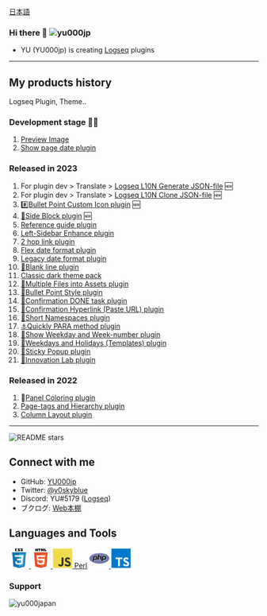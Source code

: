 [日本語](README.ja.md)

### Hi there 👋 <img src="https://komarev.com/ghpvc/?username=yu000jp&label=Profile%20views&color=0e75b6&style=flat" alt="yu000jp" />

- YU (YU000jp) is creating [Logseq](https://github.com/logseq) plugins

---

## My products history

Logseq Plugin, Theme..

### Development stage 🚧🦺

1. [Preview Image](https://github.com/YU000jp/logseq-plugin-preview-image)
1. [Show page date plugin](https://github.com/YU000jp/logseq-plugin-show-page-date)

### Released in 2023

1. For plugin dev > Translate > [Logseq L10N Generate JSON-file](https://github.com/YU000jp/logseq-l10n-generate-json) 🆕
1. For plugin dev > Translate > [Logseq L10N Clone JSON-file](https://github.com/YU000jp/logseq-l10n-clone-json) 🆕
1. [#️⃣Bullet Point Custom Icon plugin](https://github.com/YU000jp/logseq-plugin-bullet-point-custom-icon) 🆕
1. [🥦Side Block plugin](https://github.com/YU000jp/logseq-plugin-side-block) 🆕
1. [Reference guide plugin](https://github.com/YU000jp/logseq-plugin-reference-guide)
1. [Left-Sidebar Enhance plugin](https://github.com/YU000jp/logseq-plugin-left-sidebar-enhance)
1. [2 hop link plugin](https://github.com/YU000jp/logseq-plugin-two-hop-link)
1. [Flex date format plugin](https://github.com/YU000jp/logseq-plugin-flex-date-format)
1. [Legacy date format plugin](https://github.com/YU000jp/logseq-plugin-legacy-date-format)
1. [🦢Blank line plugin](https://github.com/YU000jp/logseq-plugin-blank-line)
1. [Classic dark theme pack](https://github.com/YU000jp/logseq-theme-classic-dark-theme-pack)
1. [📂Multiple Files into Assets plugin](https://github.com/YU000jp/logseq-plugin-multiple-assets)
1. [🔷Bullet Point Style plugin](https://github.com/YU000jp/logseq-plugin-bullet-point-style)
1. [💪Confirmation DONE task plugin](https://github.com/YU000jp/logseq-plugin-confirmation-done-task)
1. [🔗Confirmation Hyperlink (Paste URL) plugin](https://github.com/YU000jp/logseq-plugin-confirmation-hyperlink)
1. [🍰Short Namespaces plugin](https://github.com/YU000jp/logseq-plugin-short-namespaces)
1. [⚓Quickly PARA method plugin](https://github.com/YU000jp/logseq-plugin-quickly-para-method)
1. [📆Show Weekday and Week-number plugin](https://github.com/YU000jp/logseq-plugin-show-weekday-and-week-number)
1. [🛌Weekdays and Holidays (Templates) plugin](https://github.com/YU000jp/logseq-plugin-weekdays-and-weekends)
1. [📍Sticky Popup plugin](https://github.com/YU000jp/logseq-plugin-sticky-popup)
1. [🌱Innovation Lab plugin](https://github.com/YU000jp/logseq-plugin-some-menu-extender)

### Released in 2022

1. 🎨[Panel Coloring plugin](https://github.com/YU000jp/logseq-plugin-panel-coloring)
1. [Page-tags and Hierarchy plugin](https://github.com/YU000jp/logseq-page-tags-and-hierarchy)
1. [Column Layout plugin](https://github.com/YU000jp/Logseq-column-Layout)

---

![README stars](https://github-readme-stats.vercel.app/api?username=YU000jp&theme=graywhite)

## Connect with me
* GitHub: [YU000jp](https://github.com/YU000jp)
* Twitter: [@y0skyblue](https://twitter.com/y0skyblue)
* Discord: YU#5179 ([Logseq](https://discord.gg/logseq))
* ブクログ: [Web本棚](https://booklog.jp/users/p510hv)

## Languages and Tools
<p align="left"> <a href="https://www.w3schools.com/css/" target="_blank" rel="noreferrer" title="CSS3"><img src="https://raw.githubusercontent.com/devicons/devicon/master/icons/css3/css3-original-wordmark.svg" alt="css3" width="40" height="40"/> </a> <a href="https://www.w3.org/html/" target="_blank" rel="noreferrer" title="HTML5"> <img src="https://raw.githubusercontent.com/devicons/devicon/master/icons/html5/html5-original-wordmark.svg" alt="html5" width="40" height="40"/> </a> <a href="https://developer.mozilla.org/en-US/docs/Web/JavaScript" target="_blank" rel="noreferrer" title="JavaScript"> <img src="https://raw.githubusercontent.com/devicons/devicon/master/icons/javascript/javascript-original.svg" alt="javascript" width="40" height="40"/> </a> <a href="https://www.perl.org/" target="_blank" rel="noreferrer" title="Perl"> Perl</a> <a href="https://www.php.net" target="_blank" rel="noreferrer" title="PHP"> <img src="https://raw.githubusercontent.com/devicons/devicon/master/icons/php/php-original.svg" alt="php" width="40" height="40"/> </a> <a href="https://www.typescriptlang.org/" target="_blank" rel="noreferrer" title="TypeScript"> <img src="https://raw.githubusercontent.com/devicons/devicon/master/icons/typescript/typescript-original.svg" alt="typescript" width="40" height="40"/> </a> </p>

### Support
<p><a href="https://www.buymeacoffee.com/yu000japan" title="Buy me a coffee"> <img align="left" src="https://cdn.buymeacoffee.com/buttons/v2/default-yellow.png" height="50" width="210" alt="yu000japan" /></a></p><br><br>
